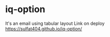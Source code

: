 # iq-option
It's an email using tabular layout  Link on deploy https://sulfat404.github.io/iq-option/
